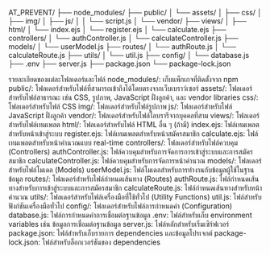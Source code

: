 AT_PREVENT/
├── node_modules/
├── public/
│   └── assets/
│       ├── css/
│       ├── img/
│       ├── js/
│       │   └── script.js
│       └── vendor/
├── views/
│   ├── html/
│   └── index.ejs
│   └── register.ejs
│   └── calculate.ejs
├── controllers/
│   └── authController.js
│   └── calculateController.js
├── models/
│   └── userModel.js
├── routes/
│   └── authRoute.js
│   └── calculateRoute.js
├── utils/
│   └── util.js
├── config/
│   └── database.js
├── .env
├── server.js
├── package.json
└── package-lock.json

รายละเอียดของแต่ละโฟลเดอร์และไฟล์
node_modules/: เก็บแพ็กเกจที่ติดตั้งจาก npm
public/: โฟลเดอร์สำหรับไฟล์ที่สามารถเข้าถึงได้โดยตรงจากเว็บเบราว์เซอร์
assets/: โฟลเดอร์สำหรับไฟล์สาธารณะ เช่น CSS, รูปภาพ, JavaScript ฝั่งลูกค้า, และ vendor libraries
css/: โฟลเดอร์สำหรับไฟล์ CSS
img/: โฟลเดอร์สำหรับไฟล์รูปภาพ
js/: โฟลเดอร์สำหรับไฟล์ JavaScript ฝั่งลูกค้า
vendor/: โฟลเดอร์สำหรับไฟล์ไลบรารีจากบุคคลที่สาม
views/: โฟลเดอร์สำหรับไฟล์เทมเพลต
html/: โฟลเดอร์สำหรับไฟล์ HTML อื่น ๆ (ถ้ามี)
index.ejs: ไฟล์เทมเพลตสำหรับหน้าเข้าสู่ระบบ
register.ejs: ไฟล์เทมเพลตสำหรับหน้าสมัครสมาชิก
calculate.ejs: ไฟล์เทมเพลตสำหรับหน้าคำนวณแบบ real-time
controllers/: โฟลเดอร์สำหรับไฟล์ควบคุม (Controllers)
authController.js: ไฟล์ควบคุมสำหรับการจัดการการเข้าสู่ระบบและการสมัครสมาชิก
calculateController.js: ไฟล์ควบคุมสำหรับการจัดการหน้าคำนวณ
models/: โฟลเดอร์สำหรับไฟล์โมเดล (Models)
userModel.js: ไฟล์โมเดลสำหรับการทำงานกับข้อมูลผู้ใช้ในฐานข้อมูล
routes/: โฟลเดอร์สำหรับไฟล์กำหนดเส้นทาง (Routes)
authRoute.js: ไฟล์กำหนดเส้นทางสำหรับการเข้าสู่ระบบและการสมัครสมาชิก
calculateRoute.js: ไฟล์กำหนดเส้นทางสำหรับหน้าคำนวณ
utils/: โฟลเดอร์สำหรับไฟล์เครื่องมือที่ใช้ทั่วไป (Utility Functions)
util.js: ไฟล์สำหรับฟังก์ชันเครื่องมือทั่วไป
config/: โฟลเดอร์สำหรับไฟล์การกำหนดค่า (Configuration)
database.js: ไฟล์การกำหนดค่าการเชื่อมต่อฐานข้อมูล
.env: ไฟล์สำหรับเก็บ environment variables เช่น ข้อมูลการเชื่อมต่อฐานข้อมูล
server.js: ไฟล์หลักสำหรับเริ่มเซิร์ฟเวอร์
package.json: ไฟล์สำหรับเก็บรายการ dependencies และข้อมูลโปรเจกต์
package-lock.json: ไฟล์สำหรับล็อกเวอร์ชันของ dependencies
